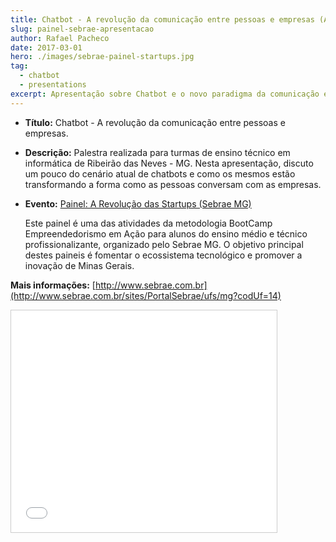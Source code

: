 ```yaml
---
title: Chatbot - A revolução da comunicação entre pessoas e empresas (Apresentação)
slug: painel-sebrae-apresentacao
author: Rafael Pacheco
date: 2017-03-01
hero: ./images/sebrae-painel-startups.jpg
tag:
  - chatbot
  - presentations
excerpt: Apresentação sobre Chatbot e o novo paradigma da comunicação entre pessoas e empresas.
---
```


- **Título:** <span class="evidence">Chatbot - A revolução da comunicação entre pessoas e empresas.</span>
- **Descrição:** Palestra realizada para turmas de ensino técnico em informática de Ribeirão das Neves - MG. Nesta apresentação, discuto um pouco do cenário atual de chatbots e como os mesmos estão transformando a forma como as pessoas conversam com as empresas.

- **Evento:** [Painel: A Revolução das Startups (Sebrae MG)](http://startupsebraeminas.com.br/)

  Este painel é uma das atividades da metodologia BootCamp Empreendedorismo em Ação para alunos do ensino médio e técnico profissionalizante, organizado pelo Sebrae MG. O objetivo principal destes paineis é fomentar o ecossistema tecnológico e promover a inovação de Minas Gerais.

**Mais informações:** [http://www.sebrae.com.br](http://www.sebrae.com.br/sites/PortalSebrae/ufs/mg?codUf=14)


<iframe src="//www.slideshare.net/slideshow/embed_code/key/Gd4IQXkkOEmiG" width="425" height="355" frameborder="0" marginwidth="0" marginheight="0" scrolling="no" style="border:1px solid #CCC; border-width:1px; margin-bottom:5px; max-width: 100%;" allowfullscreen> </iframe>